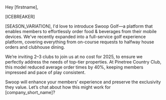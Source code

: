 Hey [firstname],

[ICEBREAKER]

[SEASON_VARIATION], I'd love to introduce Swoop Golf—a platform that enables members to effortlessly order food & beverages from their mobile devices. We've recently expanded into a full-service golf experience platform, covering everything from on-course requests to halfway house orders and clubhouse dining.

We’re inviting 2–3 clubs to join us at no cost for 2025, to ensure we perfectly address the needs of top-tier properties. At Pinetree Country Club, this model reduced average order times by 40%, keeping members impressed and pace of play consistent.

Swoop will enhance your members’ experience and preserve the exclusivity they value. Let’s chat about how this might work for [company_short_name]?